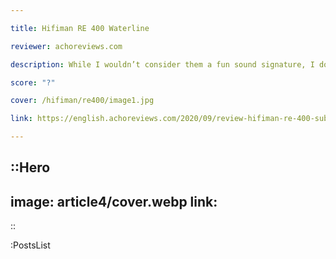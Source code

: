 ```yaml
---

title: Hifiman RE 400 Waterline

reviewer: achoreviews.com

description: While I wouldn’t consider them a fun sound signature, I do actually find them a pleasant sound signature and would love to hear the same tuning with more detail and better overall.

score: "?"

cover: /hifiman/re400/image1.jpg

link: https://english.achoreviews.com/2020/09/review-hifiman-re-400-sub-50.html

---
```


::Hero
---
image: article4/cover.webp
link: 
---
::

:PostsList